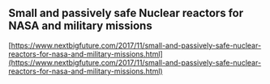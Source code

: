 ## Small and passively safe Nuclear reactors for NASA and military missions
  
  [https://www.nextbigfuture.com/2017/11/small-and-passively-safe-nuclear-reactors-for-nasa-and-military-missions.html](https://www.nextbigfuture.com/2017/11/small-and-passively-safe-nuclear-reactors-for-nasa-and-military-missions.html)